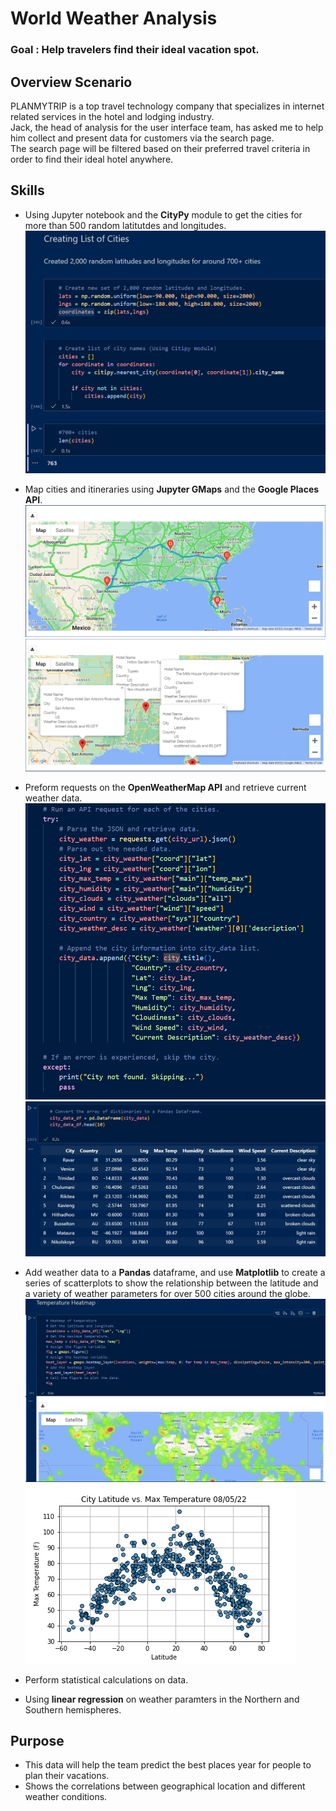 # World Weather Analysis
  
### Goal : Help travelers find their ideal vacation spot.  
  
## Overview Scenario  
PLANMYTRIP is a top travel technology company that specializes in internet related services in the hotel and lodging industry.  
Jack, the head of analysis for the user interface team, has asked me to help
him collect and present data for customers via the search page.  
The search page will be filtered based on their preferred travel criteria in order
to find their ideal hotel anywhere.  

## Skills  
- Using Jupyter notebook and the **CityPy** module to get the cities for more than 500 random latitutdes and longitudes.
![Cities List](coding_images/cities_list.PNG)    
  
- Map cities and itineraries using **Jupyter GMaps** and the **Google Places API**. 
![Travel GMap](Vacation_Itinerrary/WeatherPy_travel_map.PNG) 
![Travel GMap](Vacation_Itinerrary/WeatherPy_travel_map_markers.PNG)   
  
- Preform requests on the **OpenWeatherMap API** and retrieve current weather data. 
![OpenWeatherMap Data](coding_images/city_json.PNG)  
![OpenWeatherMap Data](coding_images/city_pandas.PNG)    
  
- Add weather data to a **Pandas** dataframe, and use **Matplotlib** to create a series of scatterplots to show the relationship between the latitude and a variety of weather parameters for over 500 cities around the globe.  
![Temperature Heatmap](coding_images/temperature_heatmap.PNG)  
![Latitude vs Temperature](weather_data/Fig1.png)    
  
- Perform statistical calculations on data.  
- Using **linear regression** on weather paramters in the Northern and Southern hemispheres. 


## Purpose  
- This data will help the team predict the best places year for people to plan their vacations.  
- Shows the correlations between geographical location and different weather conditions.  
